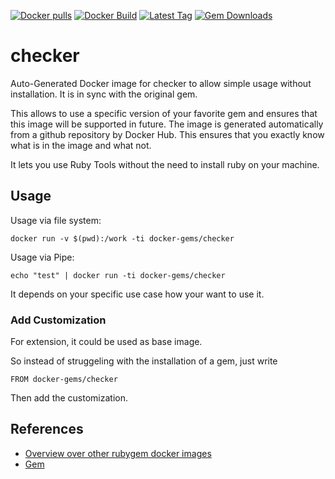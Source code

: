 [![Docker pulls](https://img.shields.io/docker/pulls/rubygem/checker.svg)](https://hub.docker.com/r/rubygem/checker/)
[![Docker Build](https://img.shields.io/docker/automated/rubygem/checker.svg)](https://hub.docker.com/r/rubygem/checker/)
[![Latest Tag](https://img.shields.io/github/tag/docker-rubygem/checker.svg)](https://hub.docker.com/r/rubygem/checker/)
[![Gem Downloads](https://img.shields.io/gem/dt/checker.svg)](https://rubygems.org/gems/checker/)
# checker

Auto-Generated Docker image for checker to allow simple usage without installation.
It is in sync with the original gem.

This allows to use a specific version of your favorite gem and ensures that this image will be supported in future.
The image is generated automatically from a github repository by Docker Hub.
This ensures that you exactly know what is in the image and what not.

It lets you use Ruby Tools without the need to install ruby on your machine.

## Usage

Usage via file system:

`docker run -v $(pwd):/work -ti docker-gems/checker`

Usage via Pipe:

`echo "test" | docker run -ti docker-gems/checker`

It depends on your specific use case how your want to use it.

### Add Customization

For extension, it could be used as base image.

So instead of struggeling with the installation of a gem, just write

`FROM docker-gems/checker`

Then add the customization.

## References

 - [Overview over other rubygem docker images](https://github.com/thinkbot/docker-rubygem)
 - [Gem](https://rubygems.org/gems/checker/)
